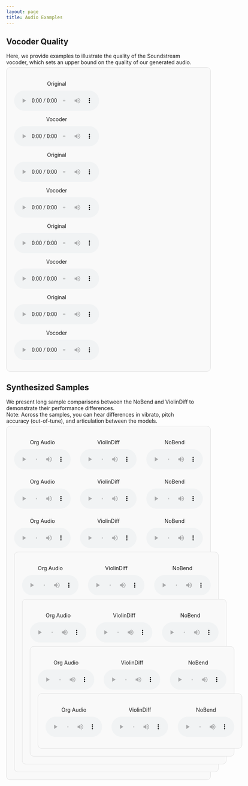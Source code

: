 ```yaml
---
layout: page
title: Audio Examples
---
```

<head>
  <style>
    .audio-comparison {
      padding: 20px;
      margin-bottom: 30px;
      border-radius: 10px;
      border: 1px solid #e0e0e0;
      background-color: #f9f9f9;
      width: 100%; /* 가로를 페이지 전체로 설정 */
      max-width: 1200px; /* 최대 너비 제한 */
      margin: 0 auto; /* 가운데 정렬 */
    }

    .audio-container {
      display: flex;
      justify-content: space-between;
      flex-wrap: wrap;
    }

    .audio-block {
      width: 45%; /* 너비를 45%로 유지 */
      text-align: center;
      margin-bottom: 10px; /* 아래 여백을 줄임 */
    }

    p {
      margin-bottom: 5px; /* 텍스트 아래 간격 줄임 */
    }

    audio {
      width: 100%;
      margin-top: 5px; /* 오디오 태그 위 간격 줄임 */
    }

    .audio-comparison-three {
      padding: 20px;
      margin-bottom: 30px;
      border-radius: 10px;
      border: 1px solid #e0e0e0;
      background-color: #f9f9f9;
      width: 100%;
      max-width: 1200px;
      margin: 0 auto;
    }

    .audio-container-three {
      display: flex;
      justify-content: space-between;
      flex-wrap: wrap;
    }

    .audio-block-three {
      width: 30%; /* 한 줄에 3개 */
      text-align: center;
      margin-bottom: 10px;
    }

    p {
      margin-bottom: 5px;
    }

    audio {
      width: 100%;
      margin-top: 5px;
    }

  </style>
</head>







<div class="page">
  <h2>Vocoder Quality</h2>
  <p> Here, we provide examples to illustrate the quality of the Soundstream vocoder, which sets an upper bound on the quality of our generated audio. </p>

  <section class="audio-comparison">
    <div class="audio-container">
      <div class="audio-block">
        <p>Original</p>
        <audio controls>
          <source src="vocoder/Kayser_Op20-36_org_7.wav">
          Your browser does not support the audio element.
        </audio>
      </div>
      <div class="audio-block">
        <p>Vocoder</p>
        <audio controls>
          <source src="vocoder/Kayser_Op20-36_vocoder_7.wav">
          Your browser does not support the audio element.
        </audio>
      </div>
    </div> <!-- Closing audio-container -->
    <div class="audio-container">
      <div class="audio-block">
        <p>Original</p>
        <audio controls>
          <source src="vocoder/Wohlfahrt_Op45-30_org_0.wav">
          Your browser does not support the audio element.
        </audio>
      </div>
      <div class="audio-block">
        <p>Vocoder</p>
        <audio controls>
          <source src="vocoder/Wohlfahrt_Op45-30_vocoder_0.wav">
          Your browser does not support the audio element.
        </audio>
      </div>
    </div> <!-- Closing audio-container -->
    <div class="audio-container">
      <div class="audio-block">
        <p>Original</p>
        <audio controls>
          <source src="vocoder/Paganini_Op01-05_org_15.wav">
          Your browser does not support the audio element.
        </audio>
      </div>
      <div class="audio-block">
        <p>Vocoder</p>
        <audio controls>
          <source src="vocoder/Paganini_Op01-05_vocoder_15.wav">
          Your browser does not support the audio element.
        </audio>
      </div>
    </div> <!-- Closing audio-container -->
    <div class="audio-container">
      <div class="audio-block">
        <p>Original</p>
        <audio controls>
          <source src="vocoder/Paganini_Op01-13_org_14.wav">
          Your browser does not support the audio element.
        </audio>
      </div>
      <div class="audio-block">
        <p>Vocoder</p>
        <audio controls>
          <source src="vocoder/Paganini_Op01-13_vocoder_14.wav">
          Your browser does not support the audio element.
        </audio>
      </div>
    </div> <!-- Closing audio-container -->
  </section> <!-- Closing section -->
</div> <!-- Closing page -->



<div class="page">
  <h2>Synthesized Samples</h2>
  <p> We present long sample comparisons between the NoBend and ViolinDiff to demonstrate their performance differences. 
  <br>Note: Across the samples, you can hear differences in vibrato, pitch accuracy (out-of-tune), and articulation between the models.
  </p>

  <section class="audio-comparison-three">
    <div class="audio-container-three">
      <div class="audio-block-three">
        <p>Org Audio</p>
        <audio controls>
          <source src="audio/Wohlfahrt_Op45-01_org_1.wav">
          Your browser does not support the audio element.
        </audio>
      </div>
      <div class="audio-block-three">
        <p>ViolinDiff</p>
        <audio controls>
          <source src="audio/Wohlfahrt_Op45-01_VD_1.wav">
          Your browser does not support the audio element.
        </audio>
      </div>
      <div class="audio-block-three">
        <p>NoBend</p>
        <audio controls>
          <source src="audio/Wohlfahrt_Op45-01_Nobend_1.wav">
          Your browser does not support the audio element.
        </audio>
      </div>
    </div> <!-- Closing audio-container-three -->
  <!-- <p>Note: You can notice a clear difference in the clarity of the vibrato, particularly towards the end of the samples.</p> -->

  <div class="audio-container-three">
    <div class="audio-block-three">
      <p>Org Audio</p>
      <audio controls>
        <source src="audio/Paganini_Op01-05_org_17.wav">
        Your browser does not support the audio element.
      </audio>
    </div>
    <div class="audio-block-three">
      <p>ViolinDiff</p>
      <audio controls>
        <source src="audio/Paganini_Op01-05_VD_17.wav">
        Your browser does not support the audio element.
      </audio>
    </div>
    <div class="audio-block-three">
      <p>NoBend</p>
      <audio controls>
        <source src="audio/Paganini_Op01-05_Nobend_17.wav">
        Your browser does not support the audio element.
      </audio>
    </div>
  </div> <!-- Closing audio-container-three -->
  <!-- <p>Note: The NoBend version has out-of-tune high notes at around 2 seconds and 2:17.</p> -->

  <div class="audio-container-three">
    <div class="audio-block-three">
      <p>Org Audio</p>
      <audio controls>
        <source src="audio/Wohlfahrt_Op45-01_org_0.wav">
        Your browser does not support the audio element.
      </audio>
    </div>
    <div class="audio-block-three">
      <p>ViolinDiff</p>
      <audio controls>
        <source src="audio/Wohlfahrt_Op45-01_VD_0.wav">
        Your browser does not support the audio element.
      </audio>
    </div>
    <div class="audio-block-three">
      <p>NoBend</p>
      <audio controls>
        <source src="audio/Wohlfahrt_Op45-01_Nobend_0.wav">
        Your browser does not support the audio element.
      </audio>
    </div>
  </div> <!-- Closing audio-container-three -->
  <!-- <p>Note: While ViolinDiff's predicted bends do not perfectly match the original audio's articulation, it still offers some control over technique. In contrast, the NoBend model lacks any control over articulation, making it unable to replicate the variations in playing style.</p> -->


  <section class="audio-comparison-three">
    <div class="audio-container-three">
      <div class="audio-block-three">
        <p>Org Audio</p>
        <audio controls>
          <source src="audio/Paganini_Op01-13-a_org_13.wav">
          Your browser does not support the audio element.
        </audio>
      </div>
      <div class="audio-block-three">
        <p>ViolinDiff</p>
        <audio controls>
          <source src="audio/Paganini_Op01-13-a_VD_13.wav">
          Your browser does not support the audio element.
        </audio>
      </div>
      <div class="audio-block-three">
        <p>NoBend</p>
        <audio controls>
          <source src="audio/Paganini_Op01-13-a_Nobend_13.wav">
          Your browser does not support the audio element.
        </audio>
      </div>
    </div>

  <section class="audio-comparison-three">
    <div class="audio-container-three">
      <div class="audio-block-three">
        <p>Org Audio</p>
        <audio controls>
          <source src="audio/Paganini_Op01-24_org_14.wav">
          Your browser does not support the audio element.
        </audio>
      </div>
      <div class="audio-block-three">
        <p>ViolinDiff</p>
        <audio controls>
          <source src="audio/Paganini_Op01-24_VD_14.wav">
          Your browser does not support the audio element.
        </audio>
      </div>
      <div class="audio-block-three">
        <p>NoBend</p>
        <audio controls>
          <source src="audio/Paganini_Op01-24_Nobend_14.wav">
          Your browser does not support the audio element.
        </audio>
      </div>
    </div>

  <section class="audio-comparison-three">
    <div class="audio-container-three">
      <div class="audio-block-three">
        <p>Org Audio</p>
        <audio controls>
          <source src="audio/Wohlfahrt_Op45-30_org_0.wav">
          Your browser does not support the audio element.
        </audio>
      </div>
      <div class="audio-block-three">
        <p>ViolinDiff</p>
        <audio controls>
          <source src="audio/Wohlfahrt_Op45-30_VD_0.wav">
          Your browser does not support the audio element.
        </audio>
      </div>
      <div class="audio-block-three">
        <p>NoBend</p>
        <audio controls>
          <source src="audio/Wohlfahrt_Op45-30_Nobend_0.wav">
          Your browser does not support the audio element.
        </audio>
      </div>
    </div>

  <section class="audio-comparison-three">
    <div class="audio-container-three">
      <div class="audio-block-three">
        <p>Org Audio</p>
        <audio controls>
          <source src="audio/Wohlfahrt_Op45-60_org_1.wav">
          Your browser does not support the audio element.
        </audio>
      </div>
      <div class="audio-block-three">
        <p>ViolinDiff</p>
        <audio controls>
          <source src="audio/Wohlfahrt_Op45-60_VD_1.wav">
          Your browser does not support the audio element.
        </audio>
      </div>
      <div class="audio-block-three">
        <p>NoBend</p>
        <audio controls>
          <source src="audio/Wohlfahrt_Op45-60_Nobend_1.wav">
          Your browser does not support the audio element.
        </audio>
      </div>
    </div>
</section>

